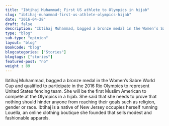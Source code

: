 ```yaml
--- 
title: "Ibtihaj Muhammad; First US athlete to Olympics in hijab" 
slug: "ibtihaj-muhammad-first-us-athlete-olympics-hijab"
date: "2016-04-28" 
draft: false 
description: "Ibtihaj Muhammad, bagged a bronze medal in the Women’s Sabre World Cup and qualified to participate in the 2016 Rio Olympics to represent United States fencing team." 
type: "blog"
sub-type: "opinion" 
layout: "blog" 
BookCode: "blog"
blogcategories: ["Stories"]
blogtags: ["stories"]
featured-post: "no"
weight : 89
---  
```

 Ibtihaj Muhammad, bagged a bronze medal in the Women’s Sabre World Cup and qualified to participate in the 2016 Rio Olympics to represent United States fencing team. She will be the first Muslim American to compete at the Olympics in a hijab. She said that she needs to prove that nothing should hinder anyone from reaching their goals such as religion, gender or race. Ibtihaj is a native of New Jersey occupies herself running Louella, an online clothing boutique she founded that sells modest and fashionable apparels.
